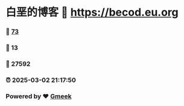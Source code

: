 # 白垩的博客 :link: https://becod.eu.org 
### :page_facing_up: [73](https://becod.eu.org/tag.html) 
### :speech_balloon: 13 
### :hibiscus: 27592 
### :alarm_clock: 2025-03-02 21:17:50 
### Powered by :heart: [Gmeek](https://github.com/Meekdai/Gmeek)
